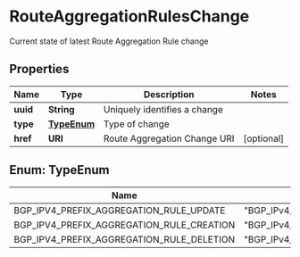 

# RouteAggregationRulesChange

Current state of latest Route Aggregation Rule change

## Properties

| Name | Type | Description | Notes |
|------------ | ------------- | ------------- | -------------|
|**uuid** | **String** | Uniquely identifies a change |  |
|**type** | [**TypeEnum**](#TypeEnum) | Type of change |  |
|**href** | **URI** | Route Aggregation Change URI |  [optional] |



## Enum: TypeEnum

| Name | Value |
|---- | -----|
| BGP_IPV4_PREFIX_AGGREGATION_RULE_UPDATE | &quot;BGP_IPv4_PREFIX_AGGREGATION_RULE_UPDATE&quot; |
| BGP_IPV4_PREFIX_AGGREGATION_RULE_CREATION | &quot;BGP_IPv4_PREFIX_AGGREGATION_RULE_CREATION&quot; |
| BGP_IPV4_PREFIX_AGGREGATION_RULE_DELETION | &quot;BGP_IPv4_PREFIX_AGGREGATION_RULE_DELETION&quot; |



